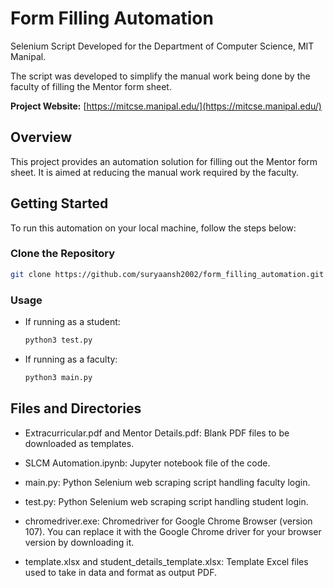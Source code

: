 # Form Filling Automation

Selenium Script Developed for the Department of Computer Science, MIT Manipal.

The script was developed to simplify the manual work being done by the faculty of filling the Mentor form sheet.

**Project Website:** [https://mitcse.manipal.edu/](https://mitcse.manipal.edu/)

## Overview

This project provides an automation solution for filling out the Mentor form sheet. It is aimed at reducing the manual work required by the faculty.

## Getting Started

To run this automation on your local machine, follow the steps below:

### Clone the Repository

```bash
git clone https://github.com/suryaansh2002/form_filling_automation.git
```
### Usage

- If running as a student:

  ```bash
  python3 test.py
    ```
- If running as a faculty:

  ```bash
  python3 main.py
    ```    
## Files and Directories

- Extracurricular.pdf and Mentor Details.pdf: Blank PDF files to be downloaded as templates.

- SLCM Automation.ipynb: Jupyter notebook file of the code.

- main.py: Python Selenium web scraping script handling faculty login.

- test.py: Python Selenium web scraping script handling student login.

- chromedriver.exe: Chromedriver for Google Chrome Browser (version 107). You can replace it with the Google Chrome driver for your browser version by downloading it.

- template.xlsx and student_details_template.xlsx: Template Excel files used to take in data and format as output PDF.


